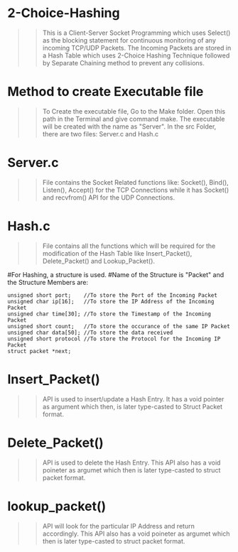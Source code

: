 # 2-Choice-Hashing

>> This is a Client-Server Socket Programming which uses Select() as the blocking statement for continuous monitoring of any incoming TCP/UDP Packets. 
>> The Incoming Packets are stored in a Hash Table which uses 2-Choice Hashing Technique followed by Separate Chaining method to prevent any collisions.

# Method to create Executable file
>> To Create the executable file, Go to the Make folder. Open this path in the Terminal and give command make.
>> The executable will be created with the name as "Server". 
>> In the src Folder, there are two files: Server.c and Hash.c

# Server.c 
>> File contains the Socket Related functions like: Socket(), Bind(), Listen(), Accept() for the TCP Connections while it has Socket() and recvfrom() API for the UDP Connections.

# Hash.c 
>> File contains all the functions which will be required for the modification of the Hash Table like Insert_Packet(), Delete_Packet() and Lookup_Packet().

#For Hashing, a structure is used. 
#Name of the Structure is "Packet" and the Structure Members are:

  	unsigned short port;    //To store the Port of the Incoming Packet
	unsigned char ip[16];   //To store the IP Address of the Incoming Packet
	unsigned char time[30]; //To store the Timestamp of the Incoming Packet
	unsigned short count;   //To store the occurance of the same IP Packet
	unsigned char data[50]; //To store the data received
	unsigned short protocol //To store the Protocol for the Incoming IP Packet
	struct packet *next;    


# Insert_Packet() 
>> API is used to insert/update a Hash Entry. It has a void pointer as argument which then, is later type-casted to Struct Packet format.

# Delete_Packet() 
>> API is used to delete the Hash Entry. This API also has a void poineter as argumet which then is later type-casted to struct packet format.

# lookup_packet() 
>> API will look for the particular IP Address and return accordingly. This API also has a void poineter as argumet which then is later type-casted to struct packet format.

